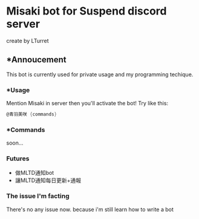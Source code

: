 # Misaki bot for Suspend discord server

create by LTurret

## *Annoucement

This bot is currently used for private usage and my programming techique.

### *Usage

Mention Misaki in server then you'll activate the bot!
Try like this:

```cs
@青羽美咲 {commands}
```

### *Commands

soon...

### Futures

* 做MLTD通知bot
* 讓MLTD通知每日更新+通報

### The issue I'm facting

There's no any issue now.
because i'm still learn how to write a bot
